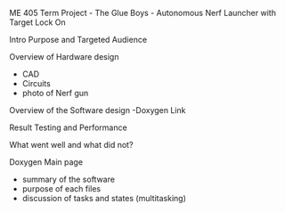 ME 405 Term Project - The Glue Boys -
Autonomous Nerf Launcher with Target Lock On

Intro Purpose and Targeted Audience

Overview of Hardware design
- CAD
- Circuits
- photo of Nerf gun

Overview of the Software design
-Doxygen Link

Result
Testing and Performance

What went well and what did not?

Doxygen Main page

- summary of the software
- purpose of each files
- discussion of tasks and states  (multitasking)
